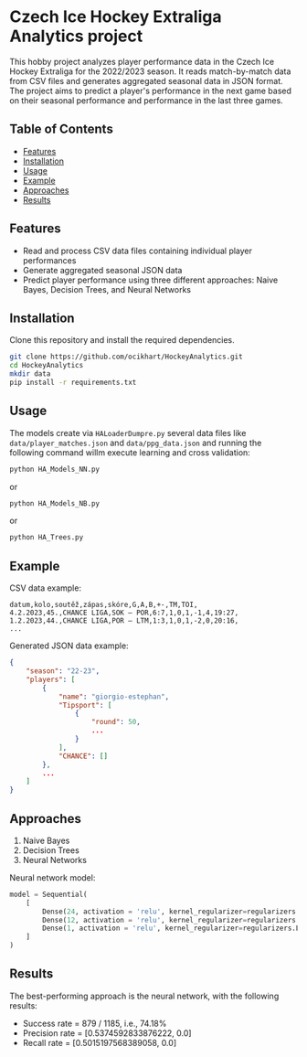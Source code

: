 # Czech Ice Hockey Extraliga Analytics project

This hobby project analyzes player performance data in the Czech Ice Hockey Extraliga for the 2022/2023 season. It reads match-by-match data from CSV files and generates aggregated seasonal data in JSON format. The project aims to predict a player's performance in the next game based on their seasonal performance and performance in the last three games.

## Table of Contents
- [Features](#features)
- [Installation](#installation)
- [Usage](#usage)
- [Example](#example)
- [Approaches](#approaches)
- [Results](#results)

## Features
- Read and process CSV data files containing individual player performances
- Generate aggregated seasonal JSON data
- Predict player performance using three different approaches: Naive Bayes, Decision Trees, and Neural Networks

## Installation
Clone this repository and install the required dependencies.

```bash
git clone https://github.com/ocikhart/HockeyAnalytics.git
cd HockeyAnalytics
mkdir data
pip install -r requirements.txt
```

## Usage
The models create via `HALoaderDumpre.py` several data files like `data/player_matches.json` and `data/ppg_data.json` and running the following command willm execute learning and cross validation:

```bash
python HA_Models_NN.py
```
or

```bash
python HA_Models_NB.py
```

or

```bash
python HA_Trees.py
```


## Example
CSV data example:

```csv
datum,kolo,soutěž,zápas,skóre,G,A,B,+-,TM,TOI,
4.2.2023,45.,CHANCE LIGA,SOK – POR,6:7,1,0,1,-1,4,19:27,
1.2.2023,44.,CHANCE LIGA,POR – LTM,1:3,1,0,1,-2,0,20:16,
...
```

Generated JSON data example:
```json
{
    "season": "22-23",
    "players": [
        {
            "name": "giorgio-estephan",
            "Tipsport": [
                {
                    "round": 50,
                    ...
                }
            ],
            "CHANCE": []
        },
        ...
    ]
}
```

## Approaches
1. Naive Bayes
2. Decision Trees
3. Neural Networks


Neural network model:

```python
model = Sequential(
    [ 
        Dense(24, activation = 'relu', kernel_regularizer=regularizers.L2(model_rec['regularization'])),
        Dense(12, activation = 'relu', kernel_regularizer=regularizers.L2(model_rec['regularization'])),
        Dense(1, activation = 'relu', kernel_regularizer=regularizers.L2(model_rec['regularization']))
    ]
)
```

## Results
The best-performing approach is the neural network, with the following results:

- Success rate = 879 / 1185, i.e., 74.18%
- Precision rate = [0.5374592833876222, 0.0]
- Recall rate = [0.5015197568389058, 0.0]
